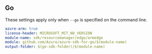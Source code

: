 ## Go

These settings apply only when `--go` is specified on the command line.

```yaml $(go) && $(track2)
azure-arm: true
license-header: MICROSOFT_MIT_NO_VERSION
module-name: sdk/resourcemanager/edge/armedge
module: github.com/Azure/azure-sdk-for-go/$(module-name)
output-folder: $(go-sdk-folder)/$(module-name)
```